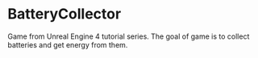 # BatteryCollector

Game from Unreal Engine 4 tutorial series. The goal of game is to collect batteries and get energy from them.
